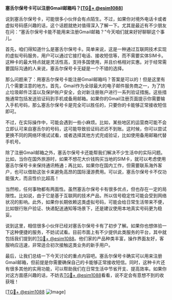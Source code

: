 **塞舌尔保号卡可以注册Gmail邮箱吗？[[TG💪+ @esim1088](https://t.me/s/esim1088)]**

说到塞舌尔保号卡，可能很多小伙伴会有点陌生。不过，如果你对境外电话卡或者虚拟号码感兴趣的话，这个话题就绝对值得深入了解一下。尤其是最近有不少朋友在问：“塞舌尔保号卡能不能用来注册Gmail邮箱？”今天咱们就来好好聊聊这个事儿。

首先，咱们得知道什么是塞舌尔保号卡。简单来说，这是一种通过互联网技术实现的虚拟号码服务，用户可以通过它接打电话、接收短信等，而不需要实体SIM卡。这种卡的最大特点就是灵活性高，支持多国使用，并且价格相对实惠。对于经常需要国际沟通的人来说，塞舌尔保号卡无疑是一个不错的选择。

那么问题来了：用塞舌尔保号卡能注册Gmail邮箱吗？答案是可以的！但是这里有几个需要注意的地方。首先，Gmail作为全球最大的电子邮件服务商之一，为了防止垃圾邮件泛滥以及保护账户安全，会对新注册账户进行一系列验证措施。这些措施通常包括发送验证码到手机或备用邮箱。如果你的Gmail注册页面提示你需要输入手机号码，那么塞舌尔保号卡是完全可以胜任的，只要你的卡能够正常接收短信即可。

不过，在实际操作中，可能会遇到一些小麻烦。比如，某些地区的运营商可能不会立即认可来自塞舌尔的号码，这可能导致验证码迟迟不到账。这时候，你可以尝试更换不同的网络环境试试看，或者选择其他方式完成验证，比如使用备用邮箱代替手机号。

除了注册Gmail邮箱之外，塞舌尔保号卡还能帮我们解决不少生活中的实际问题。比如，当你在国外旅游时，如果不想花大价钱购买当地的SIM卡，就可以考虑使用塞舌尔保号卡来保持通讯畅通；再比如，如果你在国内工作，但需要联系海外客户，也可以借助这张卡来避免高昂的国际漫游费用。可以说，塞舌尔保号卡不仅功能强大，而且性价比超高！

当然啦，任何事物都有两面性。虽然塞舌尔保号卡有很多优点，但也存在一定的局限性。比如说，由于它是基于互联网的技术产品，所以信号稳定性可能会受到网络状况的影响。此外，如果你长期依赖这类虚拟号码，可能会给日常生活带来不便，比如银行账户验证、快递配送通知等场景下，还是建议使用本地真实号码更为稳妥。

说到这里，相信很多小伙伴已经对塞舌尔保号卡有了初步了解。如果你也想体验一下这种便捷的服务，不妨试试看。目前市面上有不少提供此类服务的平台，其中就包括我们提到的[TG💪+ @esim1088](https://t.me/s/esim1088)。他们家的产品种类丰富，操作界面友好，客服响应迅速，非常适合初次接触这类业务的新手用户。

最后，让我们总结一下今天讨论的重点内容吧。塞舌尔保号卡确实可以用来注册Gmail邮箱，但前提是你需要确保自己的卡能够正常接收短信。同时，这种卡片还有很多其他的实用功能，可以帮助我们在日常生活中节省开支、提高效率。如果你对这方面感兴趣的话，不妨去[TG💪+ @esim1088](https://t.me/s/esim1088)看看，说不定会有意想不到的收获哦！

[[TG💪+ @esim1088](https://t.me/s/esim1088) ![Image](https://i.postimg.cc/4NQfJmqS/Snipaste-2025-05-13-00-14-12.png)]